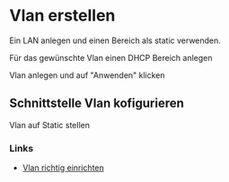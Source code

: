 # Vlan erstellen

Ein LAN anlegen und einen Bereich als static verwenden.

Für das gewünschte Vlan einen DHCP Bereich anlegen

Vlan anlegen und auf "Anwenden" klicken

## Schnittstelle Vlan kofigurieren

Vlan auf Static stellen

### Links
+ [Vlan richtig einrichten](https://administrator.de/tutorial/vlan-installation-und-routing-mit-pfsense-mikrotik-dd-wrt-oder-cisco-rv-routern-110259.html)
